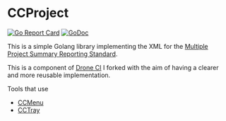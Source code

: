 # CCProject

[![Go Report Card](https://goreportcard.com/badge/github.com/donatj/ccproject)](https://goreportcard.com/report/github.com/donatj/ccproject)
[![GoDoc](https://godoc.org/github.com/donatj/ccproject?status.svg)](https://godoc.org/github.com/donatj/ccproject)

This is a simple Golang library implementing the XML for the [Multiple Project Summary Reporting Standard](https://github.com/erikdoe/ccmenu/wiki/Multiple-Project-Summary-Reporting-Standard).

This is a component of [Drone CI](https://github.com/drone/drone/blob/f276bc10366a3389d460a8b8903bc5fdfbe0d6c8/model/cc.go) I forked with the aim of having a clearer and more reusable implementation.

Tools that use 
 - [CCMenu](https://github.com/erikdoe/ccmenu)
 - [CCTray](http://build.nauck-it.de/)
